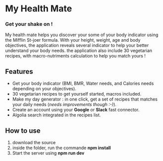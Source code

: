 # My Health Mate

### Get your shake on !

My health mate helps you discover your some of your body indicator using the Mifflin St-joer formula. 
With your height, weight, age and body objectives, the application reveals several indicator to help your better understand your body needs. the application also include 30 vegetarian recipes, with macro-nutriments calculation to help you match yours !  

## Features 
- Get your body indicator (BMI, BMR, Water needs, and Calories needs depending on your objectives).
- 30 vegetarian recipes to get yourself started, macros included.
- Make my day generator : in one click, get a set of recipes that matches your daily needs (*needs improvements though :-)*).
- Create an account using your **Google** or **Slack** fast connector.
- Algolia search integrated in the recipes list.

## How to use 
1. download the source
2. inside the folder, run the commande **npm install**
3. Start the server using **npm run dev**
